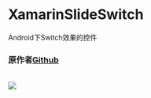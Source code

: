 # XamarinSlideSwitch
Android下Switch效果的控件
<h3>原作者<a href="https://github.com/Leaking/SlideSwitch">Github</a></h3>
<br />
<img src="https://github.com/Leaking/SlideSwitch/blob/master/Example/TestLibs/res/drawable-hdpi/slide_c.gif" />
